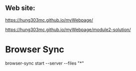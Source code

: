 ## Web site:
https://hung303mc.github.io/myWebpage/

https://hung303mc.github.io/myWebpage/module2-solution/

# Browser Sync
browser-sync start --server --files "*"